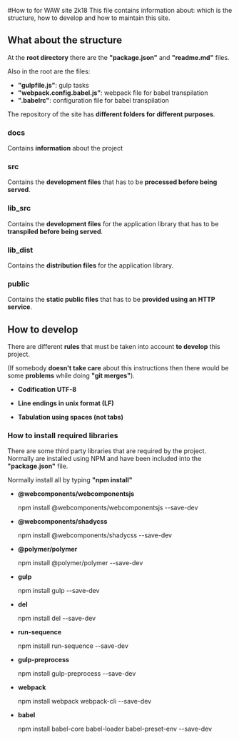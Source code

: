 #How to for WAW site 2k18
This file contains information about: which is the structure, how to develop and how to maintain this site.

## What about the structure
At the **root directory** there are the **"package.json"** and **"readme.md"** files.

Also in the root are the files:
 * **"gulpfile.js"**: gulp tasks 
 * **"webpack.config.babel.js"**: webpack file for babel transpilation
 * **".babelrc"**: configuration file for babel transpilation
 
The repository of the site has **different folders for different purposes**.

### docs
Contains **information** about the project

### src
Contains the **development files** that has to be **processed before being served**.

### lib_src
Contains the **development files** for the application library that has to be **transpiled before being served**.

### lib_dist
Contains the **distribution files** for the application library.

### public
Contains the **static public files** that has to be **provided using an HTTP service**. 


## How to develop
There are different **rules** that must be taken into account **to develop** this project.

(If somebody **doesn't take care** about this instructions then there would be some **problems** while doing **"git merges"**).

  - **Codification UTF-8**

  - **Line endings in unix format (LF)**

  - **Tabulation using spaces (not tabs)** 

  
### How to install required libraries
There are some third party libraries that are required by the project. Normally are installed using NPM and have been included into 
the **"package.json"** file.

Normally install all by typing **"npm install"**

  - **@webcomponents/webcomponentsjs**
  
    npm install @webcomponents/webcomponentsjs --save-dev
    
  - **@webcomponents/shadycss**
  
    npm install @webcomponents/shadycss --save-dev
  
  - **@polymer/polymer**
  
    npm install @polymer/polymer --save-dev
  
  - **gulp**
  
    npm install gulp --save-dev
  
  - **del**
  
    npm install del --save-dev
    
  - **run-sequence**
  
    npm install run-sequence --save-dev
  
  - **gulp-preprocess**
  
    npm install gulp-preprocess --save-dev
    
  - **webpack**
  
    npm install webpack webpack-cli --save-dev

  - **babel**
  
    npm install babel-core babel-loader babel-preset-env --save-dev
